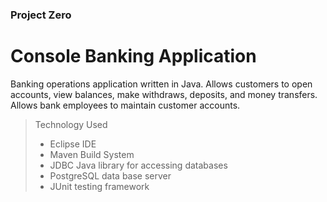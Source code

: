 ### Project Zero
# Console Banking Application

Banking operations application written in Java.
Allows customers to open accounts, view balances, make withdraws,
deposits, and money transfers.
Allows bank employees to maintain customer accounts.

> Technology Used
> - Eclipse IDE
> - Maven Build System
> - JDBC Java library for accessing databases
> - PostgreSQL data base server
> - JUnit testing framework
